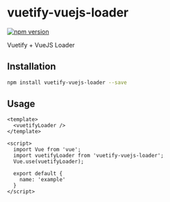 # vuetify-vuejs-loader

[![npm version](https://badge.fury.io/js/vuetify-vuejs-loader.svg)](https://www.npmjs.com/package/vuetify-vuejs-loader)

Vuetify + VueJS Loader

## Installation

```sh
npm install vuetify-vuejs-loader --save
```

## Usage

```vue
<template>
  <vuetifyLoader />
</template>

<script>
  import Vue from 'vue';
  import vuetifyLoader from 'vuetify-vuejs-loader';
  Vue.use(vuetifyLoader);

  export default {
    name: 'example'
  }
</script>
```
